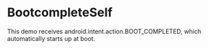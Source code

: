 # BootcompleteSelf

This demo receives android.intent.action.BOOT_COMPLETED, which automatically starts up at boot.
